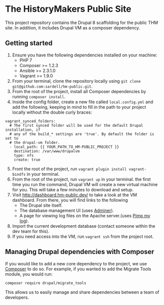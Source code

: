 # The HistoryMakers Public Site

This project repository contains the Drupal 8 scaffolding for the public THM site. In addition, it includes Drupal VM as a composer dependency.

## Getting started
1. Ensure you have the following dependencies installed on your machine:
    * PHP 7
    * Composer >= 1.2.3
    * Ansible >= 2.3.1.0
    * Vagrant >= 1.9.0
2. From your terminal, clone the repository locally using `git clone git@github.com:sardell/hm-public.git`.
3. From the root of the project, install all Composer dependencies by running `composer install`.
4. Inside the config folder, create a new file called `local.config.yml` and add the following, keeping in mind to fill in the path to your project locally without the double curly braces:
```
vagrant_synced_folders:
  # The first synced folder will be used for the default Drupal installation, if
  # any of the build_* settings are 'true'. By default the folder is set to
  # the drupal-vm folder.
  - local_path: {{ YOUR_PATH_TO_HM-PUBLIC_PROJECT }}
    destination: /var/www/drupalvm
    type: nfs
    create: true
```
5. Front the root of the project, run `vagrant plugin install vagrant-bindfs` in your terminal.
6. From the root of the project, run `vagrant up` in your terminal. the first time you run the command, Drupal VM will create a new virtual machine for you. This will take a few minutes to download and setup.
7. Visit http://dashboard.hm-public.dev/ to take a look at the VM dashboard. From there, you will find links to the following
    * The Drupal site itself.
    * The database management UI (uses [Adminer](https://www.adminer.org/)).
    * A page for viewing log files on the Apache server.(uses [Pimp my log](http://pimpmylog.com/)).
8. Import the current development database (contact someone within the dev team for this).
9. If you need access into the VM, run `vagrant ssh` from the project root.

## Managing Drupal dependencies with Composer

If you would like to add a new core dependency to the project, we use [Composer](https://getcomposer.org/) to do so. For example, if you wanted to add the Migrate Tools module, you would run:

`composer require drupal/migrate_tools`

This allows us to easily manage and share dependencies between a team of developers.
